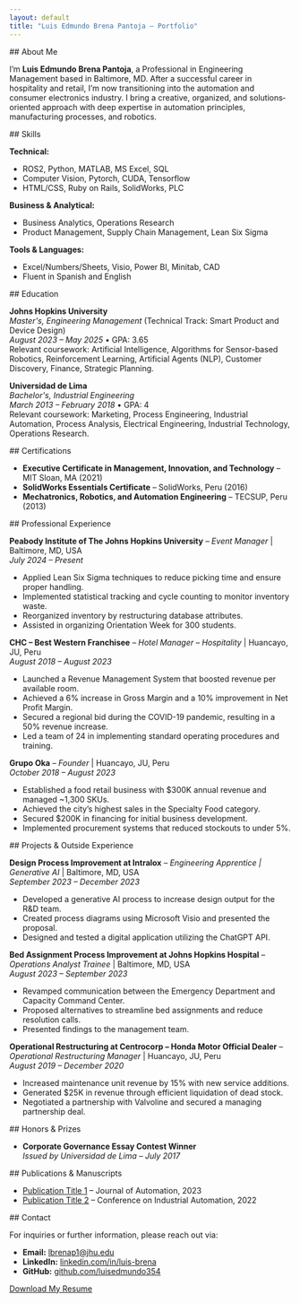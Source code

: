 ```yaml
---
layout: default
title: "Luis Edmundo Brena Pantoja – Portfolio"
---
```


<div class="container">

<section id="about" class="section-wrapper">
## About Me

I’m **Luis Edmundo Brena Pantoja**, a Professional in Engineering Management based in Baltimore, MD. After a successful career in hospitality and retail, I’m now transitioning into the automation and consumer electronics industry. I bring a creative, organized, and solutions‐oriented approach with deep expertise in automation principles, manufacturing processes, and robotics.
</section>

<section id="skills" class="section-wrapper">
## Skills

**Technical:**  
- ROS2, Python, MATLAB, MS Excel, SQL  
- Computer Vision, Pytorch, CUDA, Tensorflow  
- HTML/CSS, Ruby on Rails, SolidWorks, PLC  

**Business & Analytical:**  
- Business Analytics, Operations Research  
- Product Management, Supply Chain Management, Lean Six Sigma  

**Tools & Languages:**  
- Excel/Numbers/Sheets, Visio, Power BI, Minitab, CAD  
- Fluent in Spanish and English
</section>

<section id="education" class="section-wrapper">
## Education

**Johns Hopkins University**  
*Master's, Engineering Management* (Technical Track: Smart Product and Device Design)  
_August 2023 – May 2025_ • GPA: 3.65  
Relevant coursework: Artificial Intelligence, Algorithms for Sensor-based Robotics, Reinforcement Learning, Artificial Agents (NLP), Customer Discovery, Finance, Strategic Planning.

**Universidad de Lima**  
*Bachelor's, Industrial Engineering*  
_March 2013 – February 2018_ • GPA: 4  
Relevant coursework: Marketing, Process Engineering, Industrial Automation, Process Analysis, Electrical Engineering, Industrial Technology, Operations Research.
</section>

<section id="certifications" class="section-wrapper">
## Certifications

- **Executive Certificate in Management, Innovation, and Technology** – MIT Sloan, MA (2021)
- **SolidWorks Essentials Certificate** – SolidWorks, Peru (2016)
- **Mechatronics, Robotics, and Automation Engineering** – TECSUP, Peru (2013)
</section>

<section id="experience" class="section-wrapper">
## Professional Experience

**Peabody Institute of The Johns Hopkins University** – *Event Manager* | Baltimore, MD, USA  
_July 2024 – Present_  
- Applied Lean Six Sigma techniques to reduce picking time and ensure proper handling.
- Implemented statistical tracking and cycle counting to monitor inventory waste.
- Reorganized inventory by restructuring database attributes.
- Assisted in organizing Orientation Week for 300 students.

**CHC – Best Western Franchisee** – *Hotel Manager – Hospitality* | Huancayo, JU, Peru  
_August 2018 – August 2023_  
- Launched a Revenue Management System that boosted revenue per available room.
- Achieved a 6% increase in Gross Margin and a 10% improvement in Net Profit Margin.
- Secured a regional bid during the COVID-19 pandemic, resulting in a 50% revenue increase.
- Led a team of 24 in implementing standard operating procedures and training.
  
**Grupo Oka** – *Founder* | Huancayo, JU, Peru  
_October 2018 – August 2023_  
- Established a food retail business with $300K annual revenue and managed ~1,300 SKUs.
- Achieved the city’s highest sales in the Specialty Food category.
- Secured $200K in financing for initial business development.
- Implemented procurement systems that reduced stockouts to under 5%.
</section>

<section id="projects" class="section-wrapper">
## Projects & Outside Experience

**Design Process Improvement at Intralox** – *Engineering Apprentice | Generative AI* | Baltimore, MD, USA  
_September 2023 – December 2023_  
- Developed a generative AI process to increase design output for the R&D team.
- Created process diagrams using Microsoft Visio and presented the proposal.
- Designed and tested a digital application utilizing the ChatGPT API.

**Bed Assignment Process Improvement at Johns Hopkins Hospital** – *Operations Analyst Trainee* | Baltimore, MD, USA  
_August 2023 – September 2023_  
- Revamped communication between the Emergency Department and Capacity Command Center.
- Proposed alternatives to streamline bed assignments and reduce resolution calls.
- Presented findings to the management team.

**Operational Restructuring at Centrocorp – Honda Motor Official Dealer** – *Operational Restructuring Manager* | Huancayo, JU, Peru  
_August 2019 – December 2020_  
- Increased maintenance unit revenue by 15% with new service additions.
- Generated $25K in revenue through efficient liquidation of dead stock.
- Negotiated a partnership with Valvoline and secured a managing partnership deal.
</section>

<section id="honors" class="section-wrapper">
## Honors & Prizes

- **Corporate Governance Essay Contest Winner**  
  *Issued by Universidad de Lima – July 2017*
</section>

<section id="publications" class="section-wrapper">
## Publications & Manuscripts

- [Publication Title 1](https://doi.org/10.1000/example1) – Journal of Automation, 2023  
- [Publication Title 2](https://doi.org/10.1000/example2) – Conference on Industrial Automation, 2022
</section>

<section id="contact" class="section-wrapper">
## Contact

For inquiries or further information, please reach out via:

- **Email:** [lbrenap1@jhu.edu](mailto:lbrenap1@jhu.edu)  
- **LinkedIn:** [linkedin.com/in/luis-brena](https://www.linkedin.com/in/luis-brena/)  
- **GitHub:** [github.com/luisedmundo354](https://github.com/luisedmundo354)

[Download My Resume](assets/resume.pdf)
</section>

</div>
